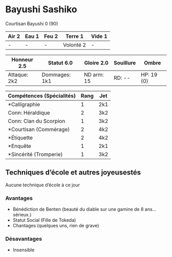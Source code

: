 # Bayushi Sashiko

Courtisan Bayushi 0 (90)

| **Air** 2     | **Eau** 1     | **Feu** 2     | **Terre** 1   | **Vide** 1
| ------------- | ------------- | ------------- | ------------- | -------------
| -             | -             | -             | Volonté 2     | -

| Honneur 2.5   | Statut 6.0    | Gloire 2.0    | Souillure     | Ombre
| ------------- | ------------- | ------------- | ------------- | -------------
| Attaque: 2k2  | Dommages: 1k1 | ND arm: 15    | RD: --        | HP: 19 (0)

| Compétences (Spécialités)                     | Rang  | Jet
| --------------------------------------------- | ----- | -------
| *Calligraphie                                 | 1     | 2k1
| Conn: Héraldique                              | 2     | 3k2
| Conn: Clan du Scorpion                        | 1     | 3k2
| *Courtisan (Commérage)                        | 2     | 4k2
| *Étiquette                                    | 2     | 4k2
| *Enquête                                      | 1     | 2k1
| *Sincérité (Tromperie)                        | 1     | 3k2


## Techniques d’école et autres joyeusestés

Aucune technique d’école à ce jour

### Avantages

* Bénédiction de Benten (beauté du diable sur une gamine de 8 ans... sérieux.)
* Statut Social (Fille de Tokeda)
* Chantages (quelques uns, rien de grave)

### Désavantages

* Insensible